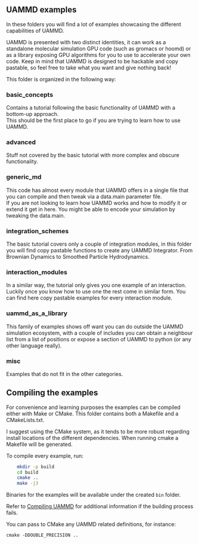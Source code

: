 ## UAMMD examples  
In these folders you will find a lot of examples showcasing the different capabilities of UAMMD.  

UAMMD is presented with two distinct identities, it can work as a standalone molecular simulation GPU code (such as gromacs or hoomd) or as a library exposing GPU algorithms for you to use to accelerate your own code. Keep in mind that UAMMD is designed to be hackable and copy pastable, so feel free to take what you want and give nothing back!  

This folder is organized in the following way:  

### basic_concepts  
Contains a tutorial following the basic functionality of UAMMD with a bottom-up approach.  
This should be the first place to go if you are trying to learn how to use UAMMD.  

### advanced  
Stuff not covered by the basic tutorial with more complex and obscure functionality.  

### generic_md  
This code has almost every module that UAMMD offers in a single file that you can compile and then tweak via a data.main parameter file.  
If you are not looking to learn how UAMMD works and how to modify it or extend it get in here. You might be able to encode your simulation by tweaking the data.main.  

### integration_schemes  
The basic tutorial covers only a couple of integration modules, in this folder you will find copy pastable functions to create any UAMMD Integrator. From Brownian Dynamics to Smoothed Particle Hydrodynamics.  

### interaction_modules  
In a similar way, the tutorial only gives you one example of an interaction. Luckily once you know how to use one the rest come in similar form. You can find here copy pastable examples for every interaction module.  

### uammd_as_a_library  
This family of examples shows off want you can do outside the UAMMD simulation ecosystem, with a couple of includes you can obtain a neighbour list from a list of positions or expose a section of UAMMD to python (or any other language really).  

### misc  
Examples that do not fit in the other categories.  

## Compiling the examples

For convenience and learning purposes the examples can be compiled either with Make or CMake. This folder contains both a Makefile and a CMakeLists.txt.  

I suggest using the CMake system, as it tends to be more robust regarding install locations of the different dependencies. When running cmake a Makefile will be generated.  

To compile every example, run:  

```bash
	mkdir -p build
	cd build
	cmake ..
	make -j3
```

Binaries for the examples will be available under the created `bin` folder.  

Refer to [Compiling UAMMD](https://github.com/RaulPPelaez/UAMMD/wiki/Compiling-UAMMD) for additional information if the building process fails.  

You can pass to CMake any UAMMD related definitions, for instance:  

```shell
cmake -DDOUBLE_PRECISION ..
```
